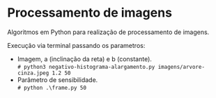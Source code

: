 # Processamento de imagens

Algoritmos em Python para realização de processamento de imagens.  

Execução via terminal passando os parametros:  
- Imagem, a (inclinação da reta) e b (constante).  
`# python3 negativo-histograma-alargamento.py imagens/arvore-cinza.jpeg 1.2 50`  
- Parâmetro de sensibilidade.  
`# python .\frame.py 50`
